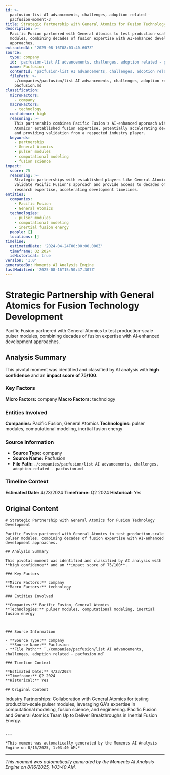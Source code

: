 ```yaml
---
id: >-
  pacfusion-list AI advancements, challenges, adoption related -
  pacfusion-moment-3
title: Strategic Partnership with General Atomics for Fusion Technology Development
description: >-
  Pacific Fusion partnered with General Atomics to test production-scale pulser
  modules, combining decades of fusion expertise with AI-enhanced development
  approaches.
extractedAt: '2025-08-16T08:03:40.607Z'
source:
  type: company
  id: 'pacfusion-list AI advancements, challenges, adoption related - pacfusion'
  name: Pacfusion
  contentId: 'pacfusion-list AI advancements, challenges, adoption related - pacfusion'
  filePath: >-
    ./companies/pacfusion/list AI advancements, challenges, adoption related -
    pacfusion.md
classification:
  microFactors:
    - company
  macroFactors:
    - technology
  confidence: high
  reasoning: >-
    This partnership combines Pacific Fusion's AI-enhanced approach with General
    Atomics' established fusion expertise, potentially accelerating development
    and providing validation from a respected industry player.
  keywords:
    - partnership
    - General Atomics
    - pulser modules
    - computational modeling
    - fusion science
impact:
  score: 75
  reasoning: >-
    Strategic partnerships with established players like General Atomics
    validate Pacific Fusion's approach and provide access to decades of fusion
    research expertise, accelerating development timelines.
entities:
  companies:
    - Pacific Fusion
    - General Atomics
  technologies:
    - pulser modules
    - computational modeling
    - inertial fusion energy
  people: []
  locations: []
timeline:
  estimatedDate: '2024-04-24T00:00:00.000Z'
  timeframe: Q2 2024
  isHistorical: true
version: '1.0'
generatedBy: Moments AI Analysis Engine
lastModified: '2025-08-16T15:50:47.307Z'
---
```

# Strategic Partnership with General Atomics for Fusion Technology Development

Pacific Fusion partnered with General Atomics to test production-scale pulser modules, combining decades of fusion expertise with AI-enhanced development approaches.

## Analysis Summary

This pivotal moment was identified and classified by AI analysis with **high confidence** and an **impact score of 75/100**.

### Key Factors

**Micro Factors:** company
**Macro Factors:** technology

### Entities Involved

**Companies:** Pacific Fusion, General Atomics
**Technologies:** pulser modules, computational modeling, inertial fusion energy



### Source Information

- **Source Type:** company
- **Source Name:** Pacfusion
- **File Path:** `./companies/pacfusion/list AI advancements, challenges, adoption related - pacfusion.md`

### Timeline Context

**Estimated Date:** 4/23/2024
**Timeframe:** Q2 2024
**Historical:** Yes

## Original Content

```
# Strategic Partnership with General Atomics for Fusion Technology Development

Pacific Fusion partnered with General Atomics to test production-scale pulser modules, combining decades of fusion expertise with AI-enhanced development approaches.

## Analysis Summary

This pivotal moment was identified and classified by AI analysis with **high confidence** and an **impact score of 75/100**.

### Key Factors

**Micro Factors:** company
**Macro Factors:** technology

### Entities Involved

**Companies:** Pacific Fusion, General Atomics
**Technologies:** pulser modules, computational modeling, inertial fusion energy



### Source Information

- **Source Type:** company
- **Source Name:** Pacfusion
- **File Path:** `./companies/pacfusion/list AI advancements, challenges, adoption related - pacfusion.md`

### Timeline Context

**Estimated Date:** 4/23/2024
**Timeframe:** Q2 2024
**Historical:** Yes

## Original Content

```
Industry Partnerships: Collaboration with General Atomics for testing production-scale pulser modules, leveraging GA's expertise in computational modeling, fusion science, and engineering. Pacific Fusion and General Atomics Team Up to Deliver Breakthroughs in Inertial Fusion Energy.
```

---

*This moment was automatically generated by the Moments AI Analysis Engine on 8/16/2025, 1:03:40 AM.*

```

---

*This moment was automatically generated by the Moments AI Analysis Engine on 8/16/2025, 1:03:40 AM.*
